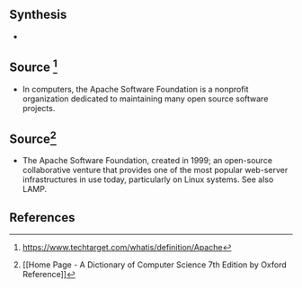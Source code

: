 ## Synthesis
- 
## Source [^1]
- In computers, the Apache Software Foundation is a nonprofit organization dedicated to maintaining many open source software projects.

## Source[^2]
- The Apache Software Foundation, created in 1999; an open-source collaborative venture that provides one of the most popular web-server infrastructures in use today, particularly on Linux systems. See also LAMP.
## References

[^1]: https://www.techtarget.com/whatis/definition/Apache
[^2]: [[Home Page - A Dictionary of Computer Science 7th Edition by Oxford Reference]]